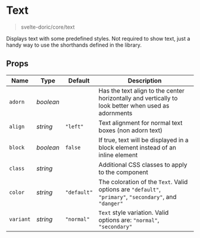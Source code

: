 # Text
> svelte-doric/core/text

Displays text with some predefined styles. Not required to show text, just a
handy way to use the shorthands defined in the library.

## Props
| Name | Type | Default | Description |
| --- | --- | --- | --- |
| `adorn` | _boolean_ | | Has the text align to the center horizontally and vertically to look better when used as adornments
| `align` | _string_ | `"left"` | Text alignment for normal text boxes (non adorn text)
| `block` | _boolean_ | `false` | If true, text will be displayed in a block element instead of an inline element
| `class` | _string_ | | Additional CSS classes to apply to the component
| `color` | _string_ | `"default"` | The coloration of the `Text`. Valid options are `"default"`, `"primary"`, `"secondary"`, and `"danger"`
| `variant` | _string_ | `"normal"` | `Text` style variation. Valid options are: `"normal"`, `"secondary"`
